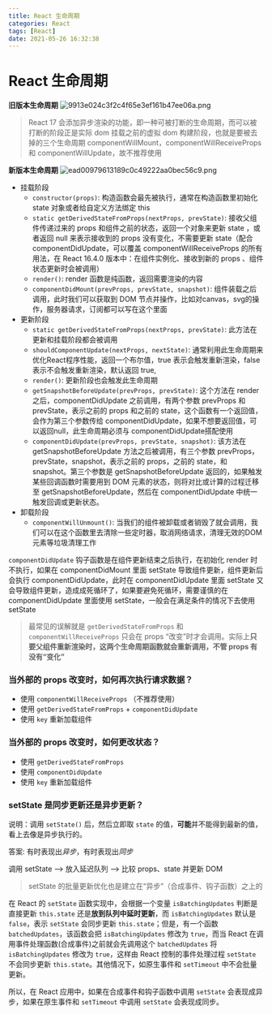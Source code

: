 ```yaml
---
title: React 生命周期
categories: React
tags: [React]
date: 2021-05-26 16:32:38
---
```


# React 生命周期

**旧版本生命周期**
![9913e024c3f2c4f65e3ef161b47ee06a.png](evernotecid://CE10AA85-EAB3-45B4-83E6-FF0E03D17746/appyinxiangcom/10250411/ENResource/p153)


> React 17 会添加异步渲染的功能，即一种可被打断的生命周期，而可以被打断的阶段正是实际 dom 挂载之前的虚拟 dom 构建阶段，也就是要被去掉的三个生命周期 componentWillMount，componentWillReceiveProps 和 componentWillUpdate，故不推荐使用

**新版本生命周期**
![ead00979613189c0c49222aa0bec56c9.png](evernotecid://CE10AA85-EAB3-45B4-83E6-FF0E03D17746/appyinxiangcom/10250411/ENResource/p151)

* 挂载阶段
    * `constructor(props)`: 构造函数会最先被执行，通常在构造函数里初始化 state 对象或者给自定义方法绑定 this
    * `static getDerivedStateFromProps(nextProps, prevState)`: 接收父组件传递过来的 props 和组件之前的状态，返回一个对象来更新 state ，或者返回 null 来表示接收到的 props 没有变化，不需要更新 state（配合 componentDidUpdate，可以覆盖 componentWillReceiveProps 的所有用法，在 React 16.4.0 版本中：在组件实例化、接收到新的 props 、组件状态更新时会被调用）
    * `render()`:  render 函数是纯函数，返回需要渲染的内容
    * `componentDidMount(prevProps, prevState, snapshot)`: 组件装载之后调用，此时我们可以获取到 DOM 节点并操作，比如对canvas，svg的操作，服务器请求，订阅都可以写在这个里面
* 更新阶段
    * `static getDerivedStateFromProps(nextProps, prevState)`: 此方法在更新和挂载阶段都会被调用
    * `shouldComponentUpdate(nextProps, nextState)`: 通常利用此生命周期来优化React程序性能，返回一个布尔值，true 表示会触发重新渲染，false 表示不会触发重新渲染，默认返回 true, 
    * `render()`: 更新阶段也会触发此生命周期
    * `getSnapshotBeforeUpdate(prevProps, prevState)`: 这个方法在 render 之后，componentDidUpdate 之前调用，有两个参数 prevProps 和 prevState，表示之前的 props 和之前的 state，这个函数有一个返回值，会作为第三个参数传给 componentDidUpdate，如果不想要返回值，可以返回null，此生命周期必须与 componentDidUpdate搭配使用
    * `componentDidUpdate(prevProps, prevState, snapshot)`: 该方法在 getSnapshotBeforeUpdate 方法之后被调用，有三个参数 prevProps，prevState，snapshot，表示之前的 props，之前的 state，和 snapshot。第三个参数是 getSnapshotBeforeUpdate 返回的，如果触发某些回调函数时需要用到 DOM 元素的状态，则将对比或计算的过程迁移至 getSnapshotBeforeUpdate，然后在 componentDidUpdate 中统一触发回调或更新状态。
* 卸载阶段
    * `componentWillUnmount()`:  当我们的组件被卸载或者销毁了就会调用，我们可以在这个函数里去清除一些定时器，取消网络请求，清理无效的DOM元素等垃圾清理工作

`componentDidUpdate` 钩子函数是在组件更新结束之后执行，在初始化 render 时不执行，如果在 componentDidMount 里面 setState 导致组件更新，组件更新后会执行 componentDidUpdate，此时在 componentDidUpdate 里面 setState 又会导致组件更新，造成成死循环了，如果要避免死循环，需要谨慎的在 componentDidUpdate 里面使用 setState，一般会在满足条件的情况下去使用 setState

> 最常见的误解就是 `getDerivedStateFromProps` 和 `componentWillReceiveProps` 只会在 props “改变”时才会调用。实际上**只要父组件重新渲染时，这两个生命周期函数就会重新调用，不管 props 有没有“变化”**

### 当外部的 props 改变时，如何再次执行请求数据？
* 使用 `componentWillReceiveProps` （不推荐使用）
* 使用 `getDerivedStateFromProps` + `componentDidUpdate`
* 使用 `key` 重新加载组件

### 当外部的 props 改变时，如何更改状态？
* 使用 `getDerivedStateFromProps`
* 使用 `componentDidUpdate`
* 使用 `key` 重新加载组件

### setState 是同步更新还是异步更新？

说明：调用 `setState()` 后，然后立即取 `state` 的值，**可能**并不能得到最新的值，看上去像是异步执行的。

答案: 有时表现出*异步*，有时表现出*同步*

调用 setState --> 放入延迟队列 --> 比较 props、state 并更新 DOM

> setState 的批量更新优化也是建立在“异步”（合成事件、钩子函数）之上的

在 React 的 `setState` 函数实现中，会根据一个变量 `isBatchingUpdates` 判断是直接更新 `this.state` 还是**放到队列中延时更新**，而 `isBatchingUpdates` 默认是 `false`，表示 `setState` 会同步更新 `this.state`；但是，有一个函数 `batchedUpdates`，该函数会把 `isBatchingUpdates` 修改为 `true`，而当 React 在调用事件处理函数(合成事件)之前就会先调用这个 `batchedUpdates` 将`isBatchingUpdates` 修改为 `true`，这样由 React 控制的事件处理过程 `setState` 不会同步更新 `this.state`。其他情况下，如原生事件和 `setTimeout` 中不会批量更新。

所以，在 React 应用中，如果在合成事件和钩子函数中调用 `setState` 会表现成异步，如果在原生事件和 `setTimeout` 中调用 `setState` 会表现成同步。


